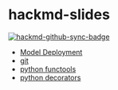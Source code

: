 # hackmd-slides
[![hackmd-github-sync-badge](https://hackmd.io/aT8acuRNS_SyBIluzMtQRQ/badge)](https://hackmd.io/@AndreyPhys)

- [Model Deployment](https://hackmd.io/@AndreyPhys/ML-deployment#/)
- [git](https://hackmd.io/@AndreyPhys/git)
- [python functools](https://hackmd.io/@AndreyPhys/functools)
- [python decorators](https://hackmd.io/@AndreyPhys/decorators)
